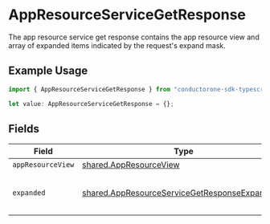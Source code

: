 # AppResourceServiceGetResponse

The app resource service get response contains the app resource view and array of expanded items indicated by the request's expand mask.

## Example Usage

```typescript
import { AppResourceServiceGetResponse } from "conductorone-sdk-typescript/sdk/models/shared";

let value: AppResourceServiceGetResponse = {};
```

## Fields

| Field                                                                                                                 | Type                                                                                                                  | Required                                                                                                              | Description                                                                                                           |
| --------------------------------------------------------------------------------------------------------------------- | --------------------------------------------------------------------------------------------------------------------- | --------------------------------------------------------------------------------------------------------------------- | --------------------------------------------------------------------------------------------------------------------- |
| `appResourceView`                                                                                                     | [shared.AppResourceView](../../../sdk/models/shared/appresourceview.md)                                               | :heavy_minus_sign:                                                                                                    | N/A                                                                                                                   |
| `expanded`                                                                                                            | [shared.AppResourceServiceGetResponseExpanded](../../../sdk/models/shared/appresourceservicegetresponseexpanded.md)[] | :heavy_minus_sign:                                                                                                    | List of serialized related objects.                                                                                   |